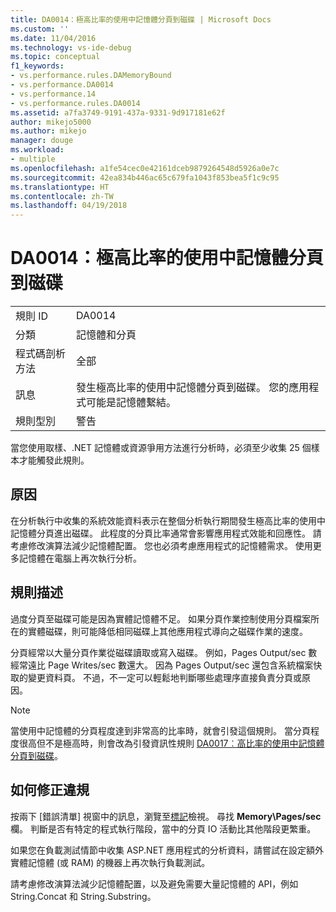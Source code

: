 ```yaml
---
title: DA0014：極高比率的使用中記憶體分頁到磁碟 | Microsoft Docs
ms.custom: ''
ms.date: 11/04/2016
ms.technology: vs-ide-debug
ms.topic: conceptual
f1_keywords:
- vs.performance.rules.DAMemoryBound
- vs.performance.DA0014
- vs.performance.14
- vs.performance.rules.DA0014
ms.assetid: a7fa3749-9191-437a-9331-9d917181e62f
author: mikejo5000
ms.author: mikejo
manager: douge
ms.workload:
- multiple
ms.openlocfilehash: a1fe54cec0e42161dceb9879264548d5926a0e7c
ms.sourcegitcommit: 42ea834b446ac65c679fa1043f853bea5f1c9c95
ms.translationtype: HT
ms.contentlocale: zh-TW
ms.lasthandoff: 04/19/2018
---
```

# <a name="da0014-extremely-high-rates-of-paging-active-memory-to-disk"></a>DA0014：極高比率的使用中記憶體分頁到磁碟
|||  
|-|-|  
|規則 ID|DA0014|  
|分類|記憶體和分頁|  
|程式碼剖析方法|全部|  
|訊息|發生極高比率的使用中記憶體分頁到磁碟。 您的應用程式可能是記憶體繫結。|  
|規則型別|警告|  
  
 當您使用取樣、.NET 記憶體或資源爭用方法進行分析時，必須至少收集 25 個樣本才能觸發此規則。  
  
## <a name="cause"></a>原因  
 在分析執行中收集的系統效能資料表示在整個分析執行期間發生極高比率的使用中記憶體分頁進出磁碟。 此程度的分頁比率通常會影響應用程式效能和回應性。 請考慮修改演算法減少記憶體配置。 您也必須考慮應用程式的記憶體需求。 使用更多記憶體在電腦上再次執行分析。  
  
## <a name="rule-description"></a>規則描述  
 過度分頁至磁碟可能是因為實體記憶體不足。 如果分頁作業控制使用分頁檔案所在的實體磁碟，則可能降低相同磁碟上其他應用程式導向之磁碟作業的速度。  
  
 分頁經常以大量分頁作業從磁碟讀取或寫入磁碟。 例如，Pages Output/sec 數經常遠比 Page Writes/sec 數還大。 因為 Pages Output/sec 還包含系統檔案快取的變更資料頁。 不過，不一定可以輕鬆地判斷哪些處理序直接負責分頁或原因。  
  
> [!NOTE]
>  當使用中記憶體的分頁程度達到非常高的比率時，就會引發這個規則。 當分頁程度很高但不是極高時，則會改為引發資訊性規則 [DA0017︰高比率的使用中記憶體分頁到磁碟](../profiling/da0017-high-rates-of-paging-active-memory-to-disk.md)。  
  
## <a name="how-to-fix-violations"></a>如何修正違規  
 按兩下 [錯誤清單] 視窗中的訊息，瀏覽至[標記](../profiling/marks-view.md)檢視。 尋找 **Memory\Pages/sec** 欄。 判斷是否有特定的程式執行階段，當中的分頁 IO 活動比其他階段更繁重。  
  
 如果您在負載測試情節中收集 ASP.NET 應用程式的分析資料，請嘗試在設定額外實體記憶體 (或 RAM) 的機器上再次執行負載測試。  
  
 請考慮修改演算法減少記憶體配置，以及避免需要大量記憶體的 API，例如 String.Concat 和 String.Substring。